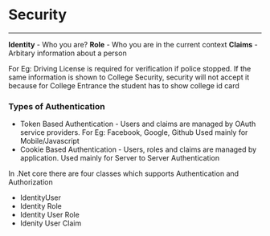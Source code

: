 # Security
---
**Identity** - Who you are?
**Role** - Who you are in the current context
**Claims** - Arbitary information about a person

For Eg: Driving License is required for verification if police stopped. If the same information is shown to College Security, security will not accept it because for College Entrance the student has to show college id card

### Types of Authentication
- Token Based Authentication - Users and claims are managed by OAuth service providers. For Eg: Facebook, Google, Github
Used mainly for Mobile/Javascript
- Cookie Based Authentication - Users, roles and claims are managed by application.
Used mainly for Server to Server Authentication

In .Net core there are four classes which supports Authentication and Authorization
 - IdentityUser
 - Identity Role
 - Identity User Role
 - Idenity User Claim
 
